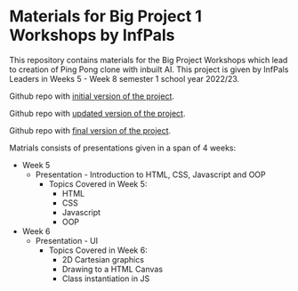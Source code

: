 # Materials for Big Project 1 Workshops by InfPals

This repository contains materials for the Big Project Workshops which lead to creation of Ping Pong clone with inbuilt AI.
This project is given by InfPals Leaders in Weeks 5 - Week 8 semester 1 school year 2022/23.

Github repo with [initial version of the project](https://github.com/infpals/ip2023-big-project-1-initial-template).

Github repo with [updated version of the project](https://github.com/infpals/ip2023-big-project-1-updated-template).

Github repo with [final version of the project](https://github.com/infpals/ip2023-big-project-1-final).

Matrials consists of presentations given in a span of 4 weeks:
- Week 5
  - Presentation - Introduction to HTML, CSS, Javascript and OOP
    - Topics Covered in Week 5:
      - HTML
      - CSS
      - Javascript
      - OOP
- Week 6
  - Presentation - UI
    - Topics Covered in Week 6:
      - 2D Cartesian graphics
      - Drawing to a HTML Canvas
      - Class instantiation in JS
